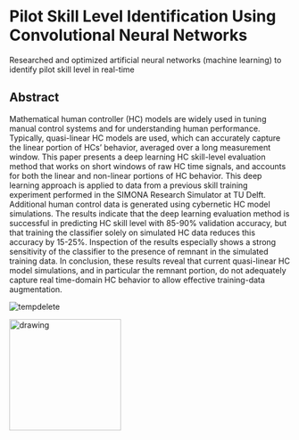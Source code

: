 # Pilot Skill Level Identification Using Convolutional Neural Networks

Researched and optimized artificial neural networks (machine learning) to identify pilot skill level in real-time


## Abstract

Mathematical human controller (HC) models are widely used in tuning manual control systems and for understanding human performance. Typically, quasi-linear HC models are used, which can accurately capture the linear portion of HCs’ behavior, averaged over a long measurement window. This paper presents a deep learning HC skill-level evaluation method that works on short windows of raw HC time signals, and accounts for both the linear and non-linear portions of HC behavior. This deep learning approach is applied to data from a previous skill training experiment performed in the SIMONA Research Simulator at TU Delft. Additional human control data is generated using cybernetic HC model simulations. The results indicate that the deep learning evaluation method is successful in predicting HC skill level with 85-90% validation accuracy, but that training the classifier solely on simulated HC data reduces this accuracy by 15-25%. Inspection of the results especially shows a strong sensitivity of the classifier to the presence of remnant in the simulated training data. In conclusion, these results reveal that current quasi-linear HC model simulations, and in particular the remnant portion, do not adequately capture real time-domain HC behavior to allow effective training-data augmentation.

![tempdelete](https://github.com/martijndejong/thesis/assets/12080489/6a9b34e3-6418-42a2-99ee-83d909f73560)

<img src="https://github.com/martijndejong/thesis/assets/12080489/6a9b34e3-6418-42a2-99ee-83d909f73560" alt="drawing" width="200"/>
